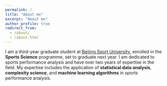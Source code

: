 ```yaml
---
permalink: /
title: "About me"
excerpt: "About me"
author_profile: true
redirect_from: 
  - /about/
  - /about.html
---
```


I am a third-year graduate student at [Beijing Sport University](https://www.bsu.edu.cn/), enrolled in the **Sports Science** programme, set to graduate next year. I am dedicated to sports performance analysis and have over two years of expertise in the field. My expertise includes the application of **statistical data analysis**, **complexity science**, and **machine learning algorithms** in sports performance analysis.




